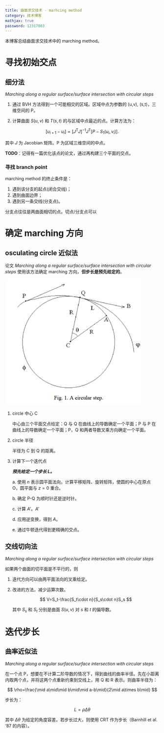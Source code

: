 ```yaml
---
title: 曲面求交技术 - marhcing method
category: 技术博客
mathjax: true
password: 12317003
---
```


本博客总结曲面求交技术中的 marching method。

# 寻找初始交点

## 细分法

*Marching along a regular surface/surface intersection with circular steps* 

1. 通过 BVH 方法得到一个可能相交的区域。区域中点为参数的 (u,v), (s,t)，三维空间的 P。

2. 计算曲面 $S(u,v)$ 和 $T(s,t)$ 的与区域中点最近的点。计算方法为：

$$
[u_{i+1}-u_i]=[J^\mathrm{T}J]^{-1}J^\mathrm{T}[P-S_1(u_i,v_i)].
$$

其中 $J$ 为 Jacobian 矩阵。P 为区域三维空间的中点。

**TODO**：记得有一篇优化该点的论文，通过再构建三个平面的交点。

### 寻找 branch point

marching method 的终止条件是：

1. 遇到该分支的起点(闭合交线)；
2. 遇到曲面边界；
3. 遇到另一条交线(分支点)。

分支点往往是两曲面相切的点。切点/分支点可以


# 确定 marching 方向

## osculating circle 近似法

论文 *Marching along a regular surface/surface intersection with circular steps* 使用该方法确定 marching 方向，**但步长是预先给定的**。

![创建shared_ptr](images/20240814_tec_SSIMethod/circular_step.png)

1. circle 中心 C

    中心由三个平面交点给定：Q 与 Q 在曲线上的导数确定一个平面；P 与 P 在曲线上的导数确定一个平面；P，Q 和两者导数叉乘方向确定一个平面。

2. circle 半径

    半径为 C 到 Q 的距离。

3. 计算下一个迭代点

    ***预先给定一个步长 L。***

    a. 使用 $n$ 表示圆平面法向，计算平移矩阵、旋转矩阵，使圆的中心在原点 O，圆平面与 $z=0$ 重合。

    b. 确定 P-Q 为顺时针还是逆时针。

    c. 计算 $A'$。$A'$ 

    d. 应用逆变换，得到 $A$。

    e. 通过牛顿迭代得到更精确的交点。

## 交线切向法

*Marching along a regular surface/surface intersection with circular steps* 

如果两个曲面的切平面是不平行的，则

1. 迭代方向可以由两平面法向的叉乘给定。

2. 改进的方法，减少运算次数。

    $$
    V=S_t-\frac{S_t\cdot n}{S_s\cdot n}S_s
    $$

    其中 $S_s$ 和 $S_t$ 分别是曲面 $S(u,v)$ 对 $s$ 和 $t$ 的偏导数。

# 迭代步长

## 曲率近似法

*Marching along a regular surface/surface intersection with circular steps*

在一个点 P，想要在不计算二阶导数的情况下，得到曲线的曲率半径。先在小距离内取两个点，并将这两个点重新约束到交线上，用 Q 和 R 表示。则曲率半径为：

$$
\rho=\frac{\mid a\mid\mid b\mid\mid a-b\mid}{2\mid a\times b\mid}
$$

步长为：

$$
L=\rho\Delta\theta
$$

其中 $\Delta\theta$ 为给定的角度容差。若步长过大，则使用 CRT 作为步长（Barnhill et al. ‘87 的内容）。